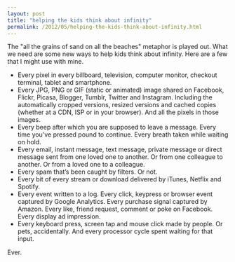```yaml
---
layout: post
title: "helping the kids think about infinity"
permalink: /2012/05/helping-the-kids-think-about-infinity.html 
---
```


The "all the grains of sand on all the beaches" metaphor is played out. What we need are some new ways to help kids think about infinity. Here are a few that I might use with mine.

*   Every pixel in every billboard, television, computer monitor, checkout terminal, tablet and smartphone.
*   Every JPG, PNG or GIF (static or animated) image shared on Facebook, Flickr, Picasa, Blogger, Tumblr, Twitter and Instagram. Including the automatically cropped versions, resized versions and cached copies (whether at a CDN, ISP or in your browser). And all the pixels in those images.
*   Every beep after which you are supposed to leave a message. Every time you’ve pressed pound to continue. Every breath taken while waiting on hold.
*   Every email, instant message, text message, private message or direct message sent from one loved one to another. Or from one colleague to another. Or from a loved one to a colleague.
*   Every spam that’s been caught by filters. Or not.
*   Every bit of every stream or download delivered by iTunes, Netflix and Spotify.
*   Every event written to a log. Every click, keypress or browser event captured by Google Analytics. Every purchase signal captured by Amazon. Every like, friend request, comment or poke on Facebook. Every display ad impression.
*   Every keyboard press, screen tap and mouse click made by people. Or pets, accidentally. And every processor cycle spent waiting for that input.

Ever.